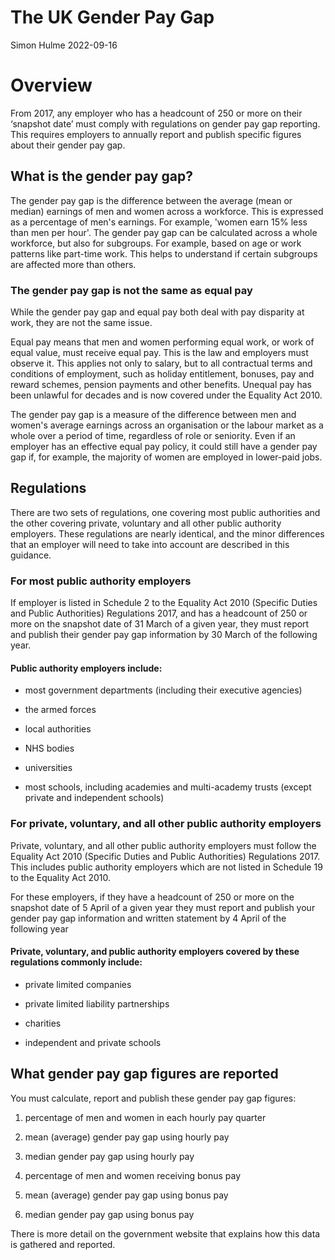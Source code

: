 The UK Gender Pay Gap
================
Simon Hulme
2022-09-16

# Overview

From 2017, any employer who has a headcount of 250 or more on their
‘snapshot date’ must comply with regulations on gender pay gap
reporting. This requires employers to annually report and publish
specific figures about their gender pay gap.

## **What is the gender pay gap?**

The gender pay gap is the difference between the average (mean or
median) earnings of men and women across a workforce. This is expressed
as a percentage of men's earnings. For example, 'women earn 15% less
than men per hour'. The gender pay gap can be calculated across a whole
workforce, but also for subgroups. For example, based on age or work
patterns like part-time work. This helps to understand if certain
subgroups are affected more than others.

### **The gender pay gap is not the same as equal pay**

While the gender pay gap and equal pay both deal with pay disparity at
work, they are not the same issue.

Equal pay means that men and women performing equal work, or work of
equal value, must receive equal pay. This is the law and employers must
observe it. This applies not only to salary, but to all contractual
terms and conditions of employment, such as holiday entitlement,
bonuses, pay and reward schemes, pension payments and other benefits.
Unequal pay has been unlawful for decades and is now covered under the
Equality Act 2010.

The gender pay gap is a measure of the difference between men and
women's average earnings across an organisation or the labour market as
a whole over a period of time, regardless of role or seniority. Even if
an employer has an effective equal pay policy, it could still have a
gender pay gap if, for example, the majority of women are employed in
lower-paid jobs.

## **Regulations**

There are two sets of regulations, one covering most public authorities
and the other covering private, voluntary and all other public authority
employers. These regulations are nearly identical, and the minor
differences that an employer will need to take into account are
described in this guidance.

### **For most public authority employers**

If employer is listed in Schedule 2 to the Equality Act 2010 (Specific
Duties and Public Authorities) Regulations 2017, and has a headcount of
250 or more on the snapshot date of 31 March of a given year, they must
report and publish their gender pay gap information by 30 March of the
following year.

#### **Public authority employers include:**

-   most government departments (including their executive agencies)

-   the armed forces

-   local authorities

-   NHS bodies

-   universities

-   most schools, including academies and multi-academy trusts (except
    private and independent schools)

### **For private, voluntary, and all other public authority employers**

Private, voluntary, and all other public authority employers must follow
the Equality Act 2010 (Specific Duties and Public Authorities)
Regulations 2017. This includes public authority employers which are not
listed in Schedule 19 to the Equality Act 2010.

For these employers, if they have a headcount of 250 or more on the
snapshot date of 5 April of a given year they must report and publish
your gender pay gap information and written statement by 4 April of the
following year

#### **Private, voluntary, and public authority employers covered by these regulations commonly include:**

-   private limited companies

-   private limited liability partnerships

-   charities

-   independent and private schools

## **What gender pay gap figures are reported**

You must calculate, report and publish these gender pay gap figures:

1.  percentage of men and women in each hourly pay quarter

2.  mean (average) gender pay gap using hourly pay

3.  median gender pay gap using hourly pay

4.  percentage of men and women receiving bonus pay

5.  mean (average) gender pay gap using bonus pay

6.  median gender pay gap using bonus pay

There is more detail on the government website that explains how this
data is gathered and reported.
